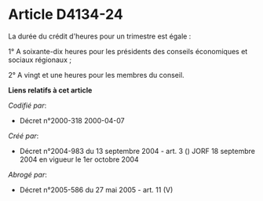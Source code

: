 # Article D4134-24

La durée du crédit d'heures pour un trimestre est égale :

1° A soixante-dix heures pour les présidents des conseils économiques et sociaux régionaux ;

2° A vingt et une heures pour les membres du conseil.

**Liens relatifs à cet article**

_Codifié par_:

  - Décret n°2000-318 2000-04-07

_Créé par_:

  - Décret n°2004-983 du 13 septembre 2004 - art. 3 () JORF 18 septembre 2004 en vigueur le 1er octobre 2004

_Abrogé par_:

  - Décret n°2005-586 du 27 mai 2005 - art. 11 (V)
